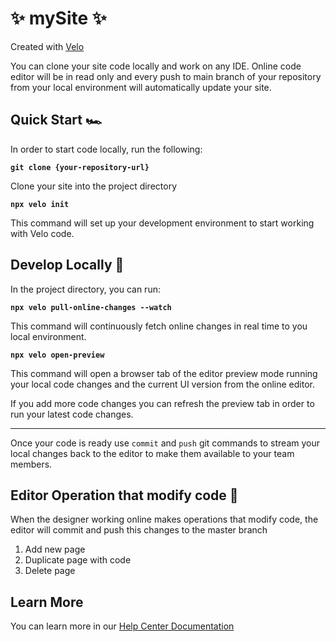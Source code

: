 
# ✨ mySite ✨

Created with <a href="url">Velo</a>

You can clone your site code locally and work on any IDE. Online code editor will be in read only  and every push to main branch of your repository from your local environment will automatically update your site.

## Quick Start 🏎

In order to start code locally, run the following:

<b><code>git clone {your-repository-url}</code></b>

Clone your site into the project directory

<b><code>npx velo init</code></b>

This command will set up your development environment to start working with Velo code.

## Develop Locally 📝

In the project directory, you can run:

<b><code>npx velo pull-online-changes --watch</code></b>

This command will continuously fetch online changes in real time to you local environment.

<b><code>npx velo open-preview</code></b>

This command will open a browser tab of the editor preview mode running your local code changes and the current UI version from the online editor. 

If you add more code changes you can refresh the preview tab in order to run your latest code changes.

<hr>

Once your code is ready use <code>commit</code> and <code>push</code> git commands to stream your local changes back to the editor to make them available to your team members.

## Editor Operation that modify code 🎨

When the designer working online makes operations that modify code, the editor will commit and push this changes to the master branch
1. Add new page
2. Duplicate page with code
3. Delete page

## Learn More

You can learn more in our <a href="url">Help Center Documentation</a>
